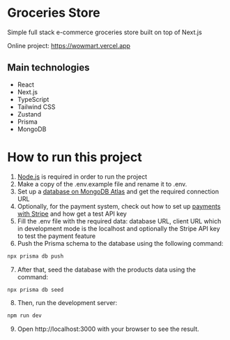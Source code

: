 # Groceries Store

Simple full stack e-commerce groceries store built on top of Next.js

Online project: https://wowmart.vercel.app

## Main technologies

- React
- Next.js
- TypeScript
- Tailwind CSS
- Zustand
- Prisma
- MongoDB

# How to run this project

1. [Node.js](https://nodejs.org/en) is required in order to run the project
2. Make a copy of the .env.example file and rename it to .env.
3. Set up a [database on MongoDB Atlas](https://www.mongodb.com/docs/atlas/getting-started/) and get the required connection URL
4. Optionally, for the payment system, check out how to set up [payments with Stripe](https://stripe.com/docs/payments) and how get a test API key
5. Fill the .env file with the required data: database URL, client URL which in development mode is the localhost and optionally the Stripe API key to test the payment feature
6. Push the Prisma schema to the database using the following command:

```bash
npx prisma db push
```

7. After that, seed the database with the products data using the command:

```bash
npx prisma db seed
```

8. Then, run the development server:

```bash
npm run dev
```

9. Open http://localhost:3000 with your browser to see the result.
